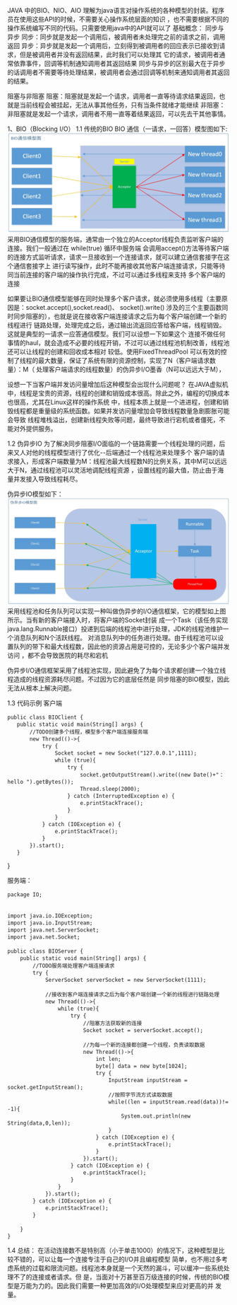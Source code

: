 JAVA 中的BIO、NIO、AIO 理解为java语言对操作系统的各种模型的封装。程序员在使用这些API的时候，不需要关心操作系统层面的知识
，也不需要根据不同的操作系统编写不同的代码。只需要使用java中的API就可以了
基础概念：
    同步与异步
    同步：同步就是发起一个调用后，被调用者未处理完之前的请求之前，调用返回
    异步：异步就是发起一个调用后，立刻得到被调用者的回应表示已接收到请求，但是被调用者并没有返回结果，此时我们可以处理其
          它的请求，被调用者通常依靠事件，回调等机制通知调用者其返回结果
    同步与异步的区别最大在于异步的话调用者不需要等待处理结果，被调用者会通过回调等机制来通知调用者其返回的结果。
    
   阻塞与非阻塞
   阻塞：阻塞就是发起一个请求，调用者一直等待请求结果返回，也就是当前线程会被挂起，无法从事其他任务，只有当条件就绪才能继续
   非阻塞：非阻塞就是发起一个请求，调用者不用一直等着结果返回，可以先去干其他事情。
   
   
1、BIO（Blocking I/O）
   1.1 传统的BIO
   BIO 通信（一请求，一回答）模型图如下:
   ![images](https://github.com/CaoWenCool/JDK/blob/master/IO/image/BIO%E9%80%9A%E4%BF%A1%E6%A8%A1%E5%9E%8B%E5%9B%BE.jpg)
   采用BIO通信模型的服务端，通常由一个独立的Acceptor线程负责监听客户端的连接。我们一般通过在 while(true) 循环中服务端
   会调用accept()方法等待客户端的连接方式监听请求，请求一旦接收到一个连接请求，就可以建立通信套接字在这个通信套接字上
   进行读写操作，此时不能再接收其他客户端连接请求，只能等待同当前连接的客户端的操作执行完成，不过可以通过多线程来支持
   多个客户端的连接
   
   如果要让BIO通信模型能够在同时处理多个客户请求，就必须使用多线程（主要原因是：socket.accept(),socket.read()、
   socket().write() 涉及的三个主要函数同时同步阻塞的），也就是说在接收客户端连接请求之后为每个客户端创建一个新的线程进行
   链路处理，处理完成之后，通过输出流返回应答给客户端，线程销毁。这就是典型的一请求一应答通信模型。我们可以设想一下如果这个
   连接不做任何事情的haul，就会造成不必要的线程开销，不过可以通过线程池机制改善，线程池还可以让线程的创建和回收成本相对
   较低。使用FixedThreadPool 可以有效的控制了线程的最大数量，保证了系统有限的资源控制，实现了N（客户端请求数量）：M（
   处理客户端请求的线程数量）的伪异步I/O墨香（N可以远远大于M），
   
   设想一下当客户端并发访问量增加后这种模型会出现什么问题呢？
   在JAVA虚拟机中，线程是宝贵的资源，线程的创建和销毁成本很高。除此之外，编程的切换成本也很高，尤其在Linux这样的操作系统
   中，线程本质上就是一个进进程，创建和销毁线程都是重量级的系统函数。如果并发访问量增加会导致线程数量急剧膨胀可能会导致
   线程堆栈溢出，创建新线程失败等问题，最终导致进行宕机或者僵死，不能对外提供服务。
   
   1.2 伪异步IO
   为了解决同步阻塞I/O面临的一个链路需要一个线程处理的问题，后来又人对他的线程模型进行了优化--后端通过一个线程池来处理多个
   客户端的请求接入，形成客户端数量为M：线程池最大线程数N的比例关系，其中M可以远远大于N，通过线程池可以灵活地调配线程资源
   ，设置线程的最大值，防止由于海量并发接入导致线程耗尽。
   
   伪异步IO模型如下：
   ![images](https://github.com/CaoWenCool/JDK/blob/master/IO/image/%E4%BC%AA%E5%BC%82%E6%AD%A5IO%E6%A8%A1%E5%9E%8B%E5%9B%BE.jpg)
   采用线程池和任务队列可以实现一种叫做伪异步的I/O通信框架，它的模型如上图所示。当有新的客户端接入时，将客户端的Socket封装
   成一个Task（该任务实现java.lang.Runnable接口）投递到后端的线程池中进行处理，JDK的线程池维护一个消息队列和N个活跃线程。
   对消息队列中的任务进行处理。由于线程池可以设置队列的带下和最大线程数，因此他的资源占用是可控的，无论多少个客户端并发访问
   ，都不会导致医院的耗尽和宕机
   
   伪异步I/O通信框架采用了线程池实现，因此避免了为每个请求都创建一个独立线程造成的线程资源耗尽问题。不过因为它的底层任然是
   同步阻塞的BIO模型，因此无法从根本上解决问题。
   
   1.3 代码示例
   客户端
   
    public class BIOClient {
       public static void main(String[] args) {
           //TODO创建多个线程，模型多个客户端连接服务端
           new Thread(()->{
               try {
                   Socket socket = new Socket("127.0.0.1",1111);
                   while (true){
                       try {
                           socket.getOutputStream().write((new Date()+"：hello ").getBytes());
                           Thread.sleep(2000);
                       } catch (InterruptedException e) {
                           e.printStackTrace();
                       }
                   }
               } catch (IOException e) {
                   e.printStackTrace();
               }
           }).start();
       }
   }

服务端：

    package IO;
    
    
    import java.io.IOException;
    import java.io.InputStream;
    import java.net.ServerSocket;
    import java.net.Socket;
    
    public class BIOServer {
        public static void main(String[] args) {
            //TODO服务端处理客户端连接请求
            try {
                ServerSocket serverSocket = new ServerSocket(1111);
    
                //接收到客户端连接请求之后为每个客户端创建一个新的线程进行链路处理
                new Thread(()->{
                    while (true){
                        try {
                            //阻塞方法获取新的连接
                            Socket socket = serverSocket.accept();
    
                            //为每一个新的连接都创建一个线程，负责读取数据
                            new Thread(()->{
                                int len;
                                byte[] data = new byte[1024];
                                try {
                                    InputStream inputStream = socket.getInputStream();
                                    //按照字节流方式读取数据
                                    while((len = inputStream.read(data))!= -1){
                                        System.out.println(new String(data,0,len));
                                    }
                                } catch (IOException e) {
                                    e.printStackTrace();
                                }
                            }).start();
                        } catch (IOException e) {
                            e.printStackTrace();
                        }
                    }
                }).start();
            } catch (IOException e) {
                e.printStackTrace();
            }
    
        }
    }

1.4 总结：
   在活动连接数不是特别高（小于单击1000）的情况下，这种模型是比较不错的，可以让每一个连接专注于自己的I/O并且编程模型
   简单，也不用过多考虑系统的过载和限流问题。线程池本身就是一个天然的漏斗，可以缓冲一些系统处理不了的连接或者请求。但
   是，当面对十万甚至百万级连接的时候，传统的BIO模型是万能为力的。因此我们需要一种更加高效的I/O处理模型来应对更高的并
   发量。    